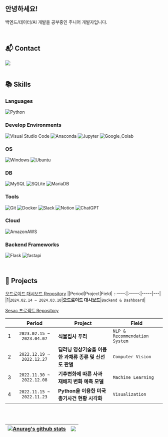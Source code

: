 ## 안녕하세요! 
백엔드/데이터/AI 개발을 공부중인 주니어 개발자입니다.
 
<br>  
   
## 📬 Contact  
<div align="left">
    <a href="mailto:ksm46351@gmail.com" target="_blank"><img src="https://img.shields.io/badge/ksm46351@gmail.com-EA4335?style=flat-square&logo=Gmail&logoColor=white"/></a>
</div>

<br> 
  
## 📚 Skills  

### Languages
<p>
    <img alt="Python" src ="https://img.shields.io/badge/Python-3776AB.svg?&style=for-the-badge&logo=Python&logoColor=white"/>
    <!-- <img alt="HTML5" src ="https://img.shields.io/badge/HTML5-E34F26.svg?&style=for-the-badge&logo=HTML5&logoColor=white"/> -->
    <!-- <img alt="CSS3" src ="https://img.shields.io/badge/CSS3-1572B6.svg?&style=for-the-badge&logo=CSS3&logoColor=white"/> -->
    <!-- <img alt="JavaScript" src ="https://img.shields.io/badge/JavaScript-F7DF1E.svg?&style=for-the-badge&logo=JavaScript&logoColor=black"/> -->
</p>

### Develop Environments
<p>
  <img alt="Visual Studio Code" src="https://img.shields.io/badge/VScode-007ACC.svg?&style=for-the-badge&logo=Visual%20Studio%20Code&logoColor=white"/>
  <img alt="Anaconda" src="https://img.shields.io/badge/Anaconda-44A833.svg?&style=for-the-badge&logo=Anaconda&logoColor=white"/>
  <img alt="Jupyter" src="https://img.shields.io/badge/Jupyter-F37626.svg?&style=for-the-badge&logo=Jupyter&logoColor=white"/>
  <img alt="Google_Colab" src="https://img.shields.io/badge/Colab-F9AB00.svg?&style=for-the-badge&logo=Google%20Colab&logoColor=white"/>
</p>

### OS
<p>
  <img alt="Windows" src="https://img.shields.io/badge/Windows-0078D6.svg?&style=for-the-badge&logo=Windows&logoColor=white"/>
  <img alt="Ubuntu" src="https://img.shields.io/badge/Ubuntu-E95420.svg?&style=for-the-badge&logo=Ubuntu&logoColor=white"/> 
</p>

### DB
<p>
  <img alt="MySQL" src="https://img.shields.io/badge/MySQL-4479A1.svg?&style=for-the-badge&logo=MySQL&logoColor=white"/>
  <img alt="SQLite" src="https://img.shields.io/badge/SQLite-07405E?style=for-the-badge&logo=sqlite&logoColor=white"/>
  <img alt="MariaDB" src="https://img.shields.io/badge/MariaDB-003545?style=for-the-badge&logo=mariadb&logoColor=white"/>
</p>

### Tools
<p>
 <img alt="Git" src="https://img.shields.io/badge/Git-F05032.svg?&style=for-the-badge&logo=Git&logoColor=white"/>
 <img alt="Docker" src="https://img.shields.io/badge/Docker-2496ED.svg?&style=for-the-badge&logo=Docker&logoColor=white"/>
 <img alt="Slack" src="https://img.shields.io/badge/Slack-4A154B.svg?&style=for-the-badge&logo=Slack&logoColor=white"/>
 <img alt="Notion" src="https://img.shields.io/badge/Notion-000000.svg?&style=for-the-badge&logo=Notion&logoColor=white"/>
 <img alt="ChatGPT" src="https://img.shields.io/badge/ChatGPT-412991.svg?&style=for-the-badge&logo=OpenAI&logoColor=white"/>
</p>

### Cloud
<p>
  <img alt="AmazonAWS" src="https://img.shields.io/badge/Amazon_AWS-FF9900?style=for-the-badge&logo=amazonaws&logoColor=white"/>
</p>

### Backend Frameworks
<p>
  <img alt="Flask" src="https://img.shields.io/badge/Flask-000000.svg?&style=for-the-badge&logo=Flask&logoColor=white"/>
  <img alt="fastapi" src="https://img.shields.io/badge/fastapi-009688.svg?&style=for-the-badge&logo=fastapi&logoColor=white"/>
</p>

<br>

## 📌 Projects  
[오드로이드 대시보드 Repository](https://github.com/ksm463/odroid_dashboard)
||Period|Project|Field|
:-----:|:-----:|-----|---|
|1|`2024.02.14 ~ 2024.03.10`|**오드로이드 대시보드**|`Backend & Dashboard`|

[Sesac 프로젝트 Repository](https://github.com/ksm463/Sesac_projects)

||Period|Project|Field|
:-----:|:-----:|-----|---|
|1|`2023.02.15 ~ 2023.04.07`|**식물집사 푸리**|`NLP & Recommendation System`|
|2|`2022.12.19 ~ 2022.12.27`|**딥러닝 영상기술을 이용한 과채류 종류 및 신선도 판별**|`Computer Vision`|
|3|`2022.11.30 ~ 2022.12.08`|**기후변화에 따른 사과 재배지 변화 예측 모델**|`Machine Learning`|
|4|`2022.11.15 ~ 2022.11.23`|**Python을 이용한 미국 총기사건 현황 시각화**|`Visualization`|



<br>
<br>

| <a href="https://github.com/ksm463/github-readme-stats"><img align="center" src="https://github-readme-stats.vercel.app/api?username=ksm463&show_icons=true&include_all_commits=true&theme=buefy&hide_border=true" alt="Anurag's github stats" /></a> | <a href="https://github.com/ksm463/github-readme-stats"><img align="center" src="https://github-readme-stats.vercel.app/api/top-langs/?username=ksm463&layout=compact&theme=buefy&hide_border=true" /></a> |
| ------------- | ------------- |
